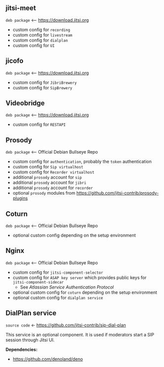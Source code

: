 ## jitsi-meet

`deb package` <-- https://download.jitsi.org

- custom config for `recording`
- custom config for `livestream`
- custom config for `dialplan`
- custom config for `UI`

## jicofo

`deb package` <-- https://download.jitsi.org

- custom config for `JibriBrewery`
- custom config for `SipBrewery`

## Videobridge

`deb package` <-- https://download.jitsi.org

- custom config for `RESTAPI`

## Prosody

`deb package` <-- Official Debian Bullseye Repo

- custom config for `authentication`, probably the `token` authentication
- custom config for `Sip virtualhost`
- custom config for `Recorder virtualhost`
- additional `prosody` account for `sip`
- additional `prosody` account for `jibri`
- additional `prosody` account for `recorder`
- optional `prosody` modules from
  https://github.com/jitsi-contrib/prosody-plugins

## Coturn

`deb package` <-- Official Debian Bullseye Repo

- optional custom config depending on the setup environment

## Nginx

`deb package` <-- Official Debian Bullseye Repo

- custom config for `jitsi-component-selector`
- custom config for `ASAP key server` which provides public keys for
  `jitsi-component-sidecar`
  - See _Atlassian Service Authentication Protocol_
- optional custom config for `coturn` depending on the setup environment
- optional custom config for `dialplan service`

## DialPlan service

`source code` <- https://github.com/jitsi-contrib/sip-dial-plan

This service is an optional component. It is used if moderators start a SIP
session through Jitsi UI.

**Dependencies:**

- https://github.com/denoland/deno

